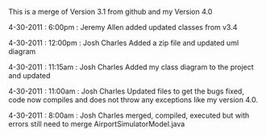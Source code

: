 This is a merge of Version 3.1 from github and my Version 4.0

4-30-2011 : 6:00pm : Jeremy Allen
	added updated classes from v3.4
	
4-30-2011 : 12:00pm : Josh Charles
	Added a zip file and updated uml diagram

4-30-2011 : 11:15am : Josh Charles
	Added my class diagram to the project and updated

4-30-2011 : 11:00am : Josh Charles
	Updated files to get the bugs fixed, code now compiles and does
	not throw any exceptions like my version 4.0.

4-30-2011 : 8:00am : Josh Charles
	merged, compiled, executed but with errors
	still need to merge AirportSimulatorModel.java
